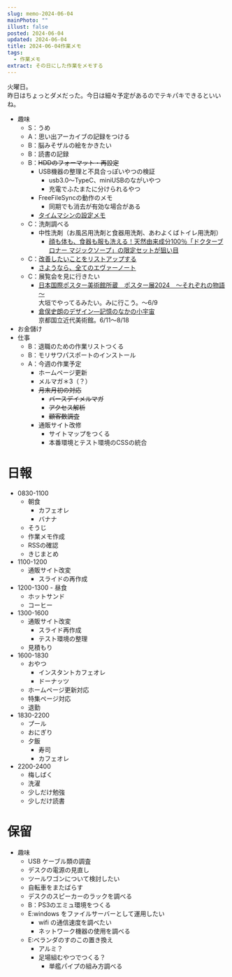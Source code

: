 ```yaml
---
slug: memo-2024-06-04
mainPhoto: ""
illust: false
posted: 2024-06-04
updated: 2024-06-04
title: 2024-06-04作業メモ
tags:
  - 作業メモ
extract: その日にした作業をメモする
---
```


火曜日。  
昨日はちょっとダメだった。今日は細々予定があるのでテキパキできるといいね。

- 趣味
  - S：うめ
  - A：思い出アーカイブの記録をつける
  - B：脳みそザルの絵をかきたい
  - B：読書の記録
  - B：~~HDDのフォーマット・再設定~~
    - USB機器の整理と不具合っぽいやつの検証
      - usb3.0〜TypeC、miniUSBのながいやつ
      - 充電でふたまたに分けられるやつ
    - FreeFileSyncの動作のメモ
      - 同期でも消去が有効な場合がある
    - [タイムマシンの設定メモ](https://support.apple.com/ja-jp/guide/mac-help/mh15139/mac)
  - C：洗剤調べる
    - 中性洗剤（お風呂用洗剤と食器用洗剤、あわよくばトイレ用洗剤）
      - [顔も体も、食器も服も洗える！天然由来成分100％「ドクターブロナー マジックソープ」の限定セットが狙い目](https://www.bepal.net/archives/431622)  
  - C：[改善したいことをリストアップする](../life/2022-03-07-欲しいもの・やりたいこと) 
    - [さようなら、全てのエヴァーノート](https://honeshabri.hatenablog.com/entry/Evernote_to_Obsidian)  
  - C：展覧会を見に行きたい
    - [日本国際ポスター美術館所蔵　ポスター展2024　～それぞれの物語～](https://www.japandesign.ne.jp/event/postermuseum-ogaki-2024/)  
    大垣でやってるみたい。みに行こう。〜6/9
    - [倉俣史朗のデザイン―記憶のなかの小宇宙](https://www.momak.go.jp/Japanese/exhibitionarchive/2024/459.html)  
      京都国立近代美術館。6/11〜8/18
- お金儲け
- 仕事
  - B：退職のための作業リストつくる
  - B：モリサワパスポートのインストール
  - A：今週の作業予定
    - ホームページ更新
    - メルマガ＊3（？）
    - ~~月末月初の対応~~
      - ~~バースデイメルマガ~~
      - ~~アクセス解析~~
      - ~~顧客数調査~~
    - 通販サイト改修
      - サイトマップをつくる
      - 本番環境とテスト環境のCSSの統合

# 日報

- 0830-1100
  - 朝食
    - カフェオレ
    - バナナ
  - そうじ
  - 作業メモ作成
  - RSSの確認
  - きじまとめ
- 1100-1200
  - 通販サイト改変
    - スライドの再作成
- 1200-1300
      - 昼食
    - ホットサンド
    - コーヒー
- 1300-1600
  - 通販サイト改変
    - スライド再作成
    - テスト環境の整理
  - 見積もり
- 1600-1830
  - おやつ
    - インスタントカフェオレ
    - ドーナッツ
  - ホームページ更新対応
  - 特集ページ対応
  - 退勤
- 1830-2200
  - プール
  - おにぎり
  - 夕飯
    - 寿司
    - カフェオレ
- 2200-2400
  - 梅しばく
  - 洗濯
  - 少しだけ勉強
  - 少しだけ読書
# 保留

- 趣味
  - USB ケーブル類の調査
  - デスクの電源の見直し
  - ツールワゴンについて検討したい
  - 自転車をまたばらす
  - デスクのスピーカーのラックを調べる
  - B：PS3のエミュ環境をつくる
  - E:windows をファイルサーバーとして運用したい
    - wifi の通信速度を調べたい
    - ネットワーク機器の使用を調べる
  - E:ベランダのすのこの置き換え
    - アルミ？
    - 足場組むやつでつくる？
      - 単艦パイプの組み方調べる
